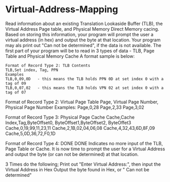 # Virtual-Address-Mapping

Read information about an existing Translation Lookaside Buffer (TLB), the Virtual Address Page table, and Physical Memory Direct Memory cacing.
Based on storing this information, your program will prompt the user a virtual address (in hex) and output the byte at that location.
Your program may als print out "Can not be determined", if the data is not available.
The first part of your program will be to read in 3 types of data - TLB, Page Table and Physical Memory Cache
A format sample is below:

```
Format of Record Type 2: TLB Contents
TLB,Set index, Tag, PPN
Examples
TLB,0,09,0D   - this means the TLB holds PPN 0D at set index 0 with a tag of 09
TLB,0,07,02   - this means the TLB holds VPN 02 at set index 0 with a tag of 07
```
Format of Record Type 2: Virtual Page Table
Page, Virtual Page Number, Physical Page Number
Examples:
Page,0,28
Page,2,33
Page,3,02

Format of Record Type 3: Physical Page Cache
Cache,Cache Index,Tag,ByteOffset0, ByteOffset1,ByteOffset2, ByteOffet3
Cache,0,19,99,11,23,11
Cache,2,1B,02,04,06,08
Cache,4,32,43,6D,8F,09
Cache,5,0D,36,72,F0,1D

Format of Record Type 4:  DONE
DONE
Indicates no more input of the TLB, Page Table or Cache. It is now time to prompt the user for a Virtual Address and output the byte (or can not be determined) at that location.

3 Times do the following;
Print out "Enter Virtual Address:", then input the Virtual Address in Hex
Output the byte found in Hex, or " Can not be determined"
